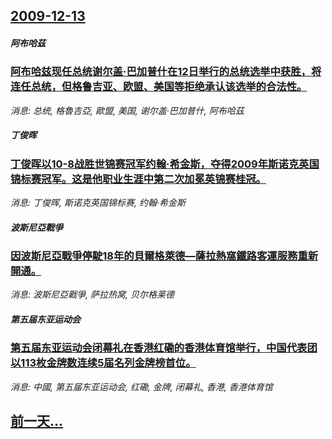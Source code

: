 ## [2009-12-13](/news/2009/12/13/index.md)

##### 阿布哈茲
### [阿布哈兹现任总统谢尔盖·巴加普什在12日举行的总统选举中获胜，将连任总统，但格鲁吉亚、欧盟、美国等拒绝承认该选举的合法性。](/news/2009/12/13/阿布哈兹现任总统谢尔盖-巴加普什在12日举行的总统选举中获胜-将连任总统-但格鲁吉亚-欧盟-美国等拒绝承认该选举的合法性.md)
_消息: 总统, 格魯吉亞, 歐盟, 美国, 谢尔盖·巴加普什, 阿布哈茲_

##### 丁俊晖
### [丁俊晖以10-8战胜世锦赛冠军约翰·希金斯，夺得2009年斯诺克英国锦标赛冠军。这是他职业生涯中第二次加冕英锦赛桂冠。](/news/2009/12/13/丁俊晖以10-8战胜世锦赛冠军约翰-希金斯-夺得2009年斯诺克英国锦标赛冠军-这是他职业生涯中第二次加冕英锦赛桂冠.md)
_消息: 丁俊晖, 斯诺克英国锦标赛, 约翰·希金斯_

##### 波斯尼亞戰爭
### [因波斯尼亞戰爭停駛18年的貝爾格萊德—薩拉熱窩鐵路客運服務重新開通。](/news/2009/12/13/因波斯尼亞戰爭停駛18年的貝爾格萊德-薩拉熱窩鐵路客運服務重新開通.md)
_消息: 波斯尼亞戰爭, 萨拉热窝, 贝尔格莱德_

##### 第五届东亚运动会
### [第五届东亚运动会闭幕礼在香港红磡的香港体育馆举行，中国代表团以113枚金牌数连续5届名列金牌榜首位。](/news/2009/12/13/第五届东亚运动会闭幕礼在香港红磡的香港体育馆举行-中国代表团以113枚金牌数连续5届名列金牌榜首位.md)
_消息: 中國, 第五届东亚运动会, 红磡, 金牌, 闭幕礼, 香港, 香港体育馆_

## [前一天...](/news/2009/12/12/index.md)

